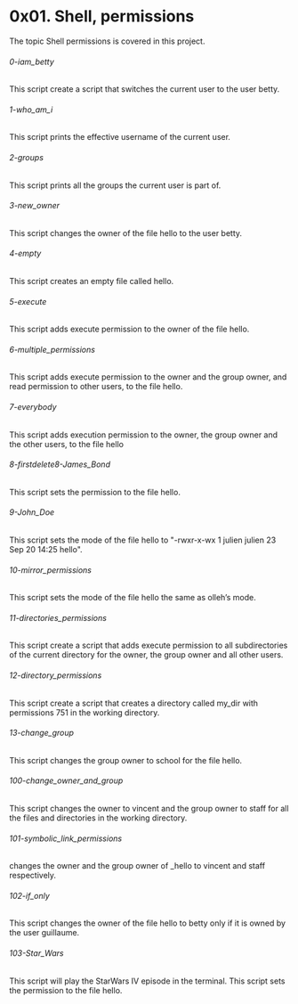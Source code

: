 # 0x01. Shell, permissions
The topic Shell permissions is covered in this project.
###### 0-iam_betty
This script create a script that switches the current user to the user betty.
###### 1-who_am_i
This script prints the effective username of the current user.
###### 2-groups
This script prints all the groups the current user is part of.
###### 3-new_owner
This script changes the owner of the file hello to the user betty.
###### 4-empty
This script creates an empty file called hello.
###### 5-execute
This script adds execute permission to the owner of the file hello.
###### 6-multiple_permissions
This script adds execute permission to the owner and the group owner, and read permission to other users, to the file hello.
###### 7-everybody
This script adds execution permission to the owner, the group owner and the other users, to the file hello
###### 8-firstdelete8-James_Bond
This script sets the permission to the file hello.
###### 9-John_Doe
This script sets the mode of the file hello to "-rwxr-x-wx 1 julien julien 23 Sep 20 14:25 hello".
###### 10-mirror_permissions
This script sets the mode of the file hello the same as olleh’s mode.
###### 11-directories_permissions
This script create a script that adds execute permission to all subdirectories of the current directory for the owner, the group owner and all other users.
###### 12-directory_permissions
This script create a script that creates a directory called my_dir with permissions 751 in the working directory.
###### 13-change_group
This script changes the group owner to school for the file hello.
###### 100-change_owner_and_group
This script changes the owner to vincent and the group owner to staff for all the files and directories in the working directory.
###### 101-symbolic_link_permissions
changes the owner and the group owner of _hello to vincent and staff respectively.
###### 102-if_only
This script changes the owner of the file hello to betty only if it is owned by the user guillaume.
###### 103-Star_Wars
This script will play the StarWars IV episode in the terminal.
This script sets the permission to the file hello.

